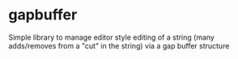 # gapbuffer

Simple library to manage editor style editing of a string (many adds/removes from a "cut" in the string) via a gap buffer structure
